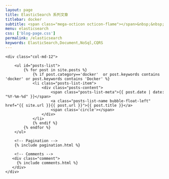 ```yaml
---
layout: page
title: ElasticSearch 系列文章
titlebar: docker
subtitle: <span class="mega-octicon octicon-flame"></span>&nbsp;&nbsp; Docker 系列教程
menu: elasticsearch
css: ['blog-page.css']
permalink: /elasticsearch
keywords: ElasticSearch,Document,NoSql,CQRS
---
```


<div class="row">

    <div class="col-md-12">

        <ul id="posts-list">
            {% for post in site.posts %}
                {% if post.category=='docker'  or post.keywords contains 'docker' or post.keywords contains 'Docker' %}
                <li class="posts-list-item">
                    <div class="posts-content">
                        <span class="posts-list-meta">{{ post.date | date: "%Y-%m-%d" }}</span>
                        <a class="posts-list-name bubble-float-left" href="{{ site.url }}{{ post.url }}">{{ post.title }}</a>
                        <span class='circle'></span>
                    </div>
                </li>
                {% endif %}
            {% endfor %}
        </ul> 

        <!-- Pagination -->
        {% include pagination.html %}

        <!-- Comments -->
       <div class="comment">
         {% include comments.html %}
       </div>
    </div>

</div>
<script>
    $(document).ready(function(){

        // Enable bootstrap tooltip
        $("body").tooltip({ selector: '[data-toggle=tooltip]' });

    });
</script>